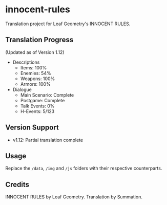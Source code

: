 # innocent-rules
Translation project for Leaf Geometry's INNOCENT RULES.

## Translation Progress
(Updated as of Version 1.12)
- Descriptions
    - Items: 100%
    - Enemies: 54%
    - Weapons: 100%
    - Armors: 100%
- Dialogue
    - Main Scenario: Complete
    - Postgame: Complete
    - Talk Events: 0%
    - H-Events: 5/123

## Version Support
- v1.12: Partial translation complete

## Usage
Replace the `/data`, `/img` and `/js` folders with their respective counterparts.

## Credits
INNOCENT RULES by Leaf Geometry.
Translation by Summation.
